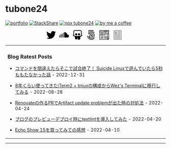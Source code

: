 # tubone24

[![portfolio](https://img.shields.io/badge/portfolio-tubone24-brightgreen)](https://portfolio.tubone-project24.xyz/)
[![StackShare](http://img.shields.io/badge/tech-stack-0690fa.svg?style=flat)](https://stackshare.io/tubone24/tubone24)
[![npx tubone24](https://img.shields.io/badge/npx-tubone24-red?logo=npm)](https://www.npmjs.com/package/tubone24)
[![by me a coffee](https://img.shields.io/badge/ByMeACoffee-tubone24-brightgreen?logo=Buy%20Me%20A%20Coffee)](https://www.buymeacoffee.com/tubone24)

<p align='center'>
<a href="https://twitter.com/meitante1conan"><img height="30" src="https://raw.githubusercontent.com/tubone24/tubone24/master/twitter.png"></a>&nbsp;&nbsp;
<a href="https://soundcloud.com/user-453736300"><img height="30" src="https://raw.githubusercontent.com/tubone24/tubone24/master/soundcloud.png"></a>&nbsp;&nbsp;
<a href="https://www.slideshare.net/tubone24"><img height="30" src="https://raw.githubusercontent.com/tubone24/tubone24/master/share.png"></a>&nbsp;&nbsp;
<a href="https://500px.com/tubone24"><img height="30" src="https://raw.githubusercontent.com/tubone24/tubone24/master/photography.png"></a>&nbsp;&nbsp;
<a href="https://blog.tubone-project24.xyz"><img height="30" src="https://raw.githubusercontent.com/tubone24/tubone24/master/blog.png"></a>&nbsp;&nbsp;
<a href="https://tubone24.github.io/resume/"><img height="30" src="https://raw.githubusercontent.com/tubone24/tubone24/master/resume.png"></a>&nbsp;&nbsp;
</p>

<!-- generate_markdown_start -->

<table><tr><td valign="top" width="100%">

### Blog Ratest Posts

- [コマンドを間違えたらそこで試合終了！ Suicide Linuxで遊んでいたら5秒ももたなかった話](https://blog.tubone-project24.xyz/2022/12/31/suicide-linux) - 2022-12-31

- [8年くらい使ってきたiTerm2 + tmuxの構成からWez's Terminalに移行してみる](https://blog.tubone-project24.xyz/2022/08/29/wezterm) - 2022-08-28

- [Renovateの作るPRでArtifact update problemが出た時の対処法](https://blog.tubone-project24.xyz/2022/04/25/renovate-error) - 2022-04-24

- [ブログのプレビューデプロイ時にtextlintを導入してみた](https://blog.tubone-project24.xyz/2022/4/22/textlint) - 2022-04-20

- [Echo Show 15を買ってみての感想](https://blog.tubone-project24.xyz/2022/04/11/echo-show-15) - 2022-04-10

</td></tr></table>

<!-- generate_markdown_end -->
---

<!--
**tubone24/tubone24** is a ✨ _special_ ✨ repository because its `README.md` (this file) appears on your GitHub profile.

Here are some ideas to get you started:

- 🔭 I’m currently working on ...
- 🌱 I’m currently learning ...
- 👯 I’m looking to collaborate on ...
- 🤔 I’m looking for help with ...
- 💬 Ask me about ...
- 📫 How to reach me: ...
- 😄 Pronouns: ...
- ⚡ Fun fact: ...
-->
